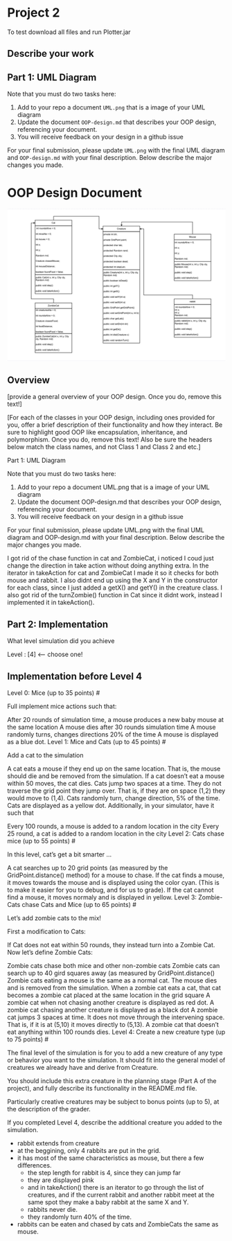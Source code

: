# Project 2

To test download all files and run Plotter.jar

## Describe your work


## Part 1: UML Diagram

Note that you must do two tasks here:

1. Add to your repo a document `UML.png` that is a image of your UML diagram
2. Update the document `OOP-design.md` that describes your OOP design, referencing your document.
3. You will receive feedback on your design in a github issue

For your final submission, please update `UML.png` with the final UML diagram and `OOP-design.md` with your final description. Below describe the major changes you made.

# OOP Design Document

![](Project2UML.png)

## Overview

[provide a general overview of your OOP design. Once you do, remove this text!]


[For each of the classes in your OOP design, including ones provided
for you, offer a brief description of their functionality and how they
interact. Be sure to highlight good OOP like encapsulation,
inheritance, and polymorphism. Once you do, remove this text! Also be
sure the headers below match the class names, and not Class 1 and
Class 2 and etc.]


Part 1: UML Diagram

Note that you must do two tasks here:

1. Add to your repo a document UML.png that is a image of your UML diagram
2. Update the document OOP-design.md that describes your OOP design, referencing your document.
3. You will receive feedback on your design in a github issue

For your final submission, please update UML.png with the final UML diagram and OOP-design.md with your final description. Below describe the major changes you made.

I got rid of the chase function in cat and ZombieCat, i noticed I coud just change the direction in take action without doing anything extra. In the iterator in takeAction for cat and ZombieCat I made it so it checks for both mouse and rabbit. I also didnt end up using the X and Y in the constructor for each class, since I just added a getX() and getY() in the creature class. I also got rid of the turnZombie() function in Cat since it didnt work, instead I implemented it in takeAction().


## Part 2: Implementation

What level simulation did you achieve

Level : [4] <-- choose one!

## Implementation before Level 4

Level 0: Mice (up to 35 points) #

Full implement mice actions such that:

After 20 rounds of simulation time, a mouse produces a new baby mouse at the same location
A mouse dies after 30 rounds simulation time
A mouse randomly turns, changes directions 20% of the time
A mouse is displayed as a blue dot.
Level 1: Mice and Cats (up to 45 points) #

Add a cat to the simulation

A cat eats a mouse if they end up on the same location. That is, the mouse should die and be removed from the simulation.
If a cat doesn’t eat a mouse within 50 moves, the cat dies.
Cats jump two spaces at a time. They do not traverse the grid point they jump over. That is, if they are on space (1,2) they would move to (1,4).
Cats randomly turn, change direction, 5% of the time.
Cats are displayed as a yellow dot.
Additionally, in your simulator, have it such that

Every 100 rounds, a mouse is added to a random location in the city
Every 25 round, a cat is added to a random location in the city
Level 2: Cats chase mice (up to 55 points) #

In this level, cat’s get a bit smarter …

A cat searches up to 20 grid points (as measured by the GridPoint.distance() method) for a mouse to chase.
If the cat finds a mouse, it moves towards the mouse and is displayed using the color cyan. (This is to make it easier for you to debug, and for us to grade).
If the cat cannot find a mouse, it moves normaly and is displayed in yellow.
Level 3: Zombie-Cats chase Cats and Mice (up to 65 points) #

Let’s add zombie cats to the mix!

First a modification to Cats:

If Cat does not eat within 50 rounds, they instead turn into a Zombie Cat.
Now let’s define Zombie Cats:

Zombie cats chase both mice and other non-zombie cats
Zombie cats can search up to 40 gird squares away (as measured by GridPoint.distance()
Zombie cats eating a mouse is the same as a normal cat. The mouse dies and is removed from the simulation.
When a zombie cat eats a cat, that cat becomes a zombie cat placed at the same location in the grid square
A zombie cat when not chasing another creature is displayed as red dot.
A zombie cat chasing another creature is displayed as a black dot
A zombie cat jumps 3 spaces at time. It does not move through the intervening space. That is, if it is at (5,10) it moves directly to (5,13).
A zombie cat that doesn’t eat anything within 100 rounds dies.
Level 4: Create a new creature type (up to 75 points) #

The final level of the simulation is for you to add a new creature of any type or behavior you want to the simulation. It should fit into the general model of creatures we already have and derive from Creature.

You should include this extra creature in the planning stage (Part A of the project), and fully describe its functionality in the README.md file.

Particularly creative creatures may be subject to bonus points (up to 5), at the description of the grader.

If you completed Level 4, describe the additional creature you added to the simulation.

- rabbit extends from creature
- at the beggining, only 4 rabbits are put in the grid.
- it has most of the same characteristics as mouse, but there a few differences.
    - the step length for rabbit is 4, since they can jump far
    - they are displayed pink
    - and in takeAction() there is an iterator to go through the list of creatures, and if the current rabbit and another rabbit meet at the same spot they make a baby rabbit at the same X and Y.
    - rabbits never die. 
    - they randomly turn 40% of the time. 
- rabbits can be eaten and chased by cats and ZombieCats the same as mouse.



